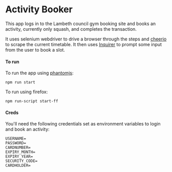 # Activity Booker

This app logs in to the Lambeth council gym booking site and books an activity, currently only squash, and completes the transaction.

It uses selenium webdriver to drive a browser through the steps and [cheerio](https://github.com/cheeriojs/cheerio) to scrape the current timetable. It then uses [Inquirer](https://github.com/SBoudrias/Inquirer.js/) to prompt some input from the user to book a slot.

#### To run

To run the app using [phantomjs](http://phantomjs.org/):
```
npm run start
```

To run using firefox:
```
npm run-script start-ff
```

#### Creds

You'll need the following credentials set as environment variables to login and book an activity:

```
USERNAME=
PASSWORD=
CARDNUMBER=
EXPIRY_MONTH=
EXPIRY_YEAR=
SECURITY_CODE=
CARDHOLDER=
```
